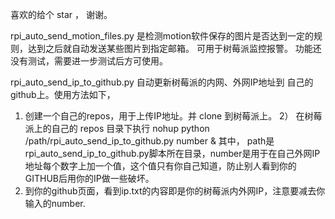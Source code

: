 
喜欢的给个 star ， 谢谢。

rpi_auto_send_motion_files.py 是检测motion软件保存的图片是否达到一定的规则，达到之后就自动发送某些图片到指定邮箱。 可用于树莓派监控报警。
功能还没有测试，需要进一步测试后方可使用。


rpi_auto_send_ip_to_github.py 自动更新树莓派的内网、外网IP地址到 自己的github上。使用方法如下，
1) 创建一个自己的repos，用于上传IP地址。并 clone 到树莓派上。
2） 在树莓派上的自己的 repos 目录下执行 nohup python /path/rpi_auto_send_ip_to_github.py number &
其中， path是rpi_auto_send_ip_to_github.py脚本所在目录，number是用于在自己外网IP地址每个数字上加一个值，这个值只有你自己知道，防止别人看到你的GITHUB后用你的IP做一些破坏。
3) 到你的github页面，看到ip.txt的内容即是你的树莓派内外网IP，注意要减去你输入的number.


